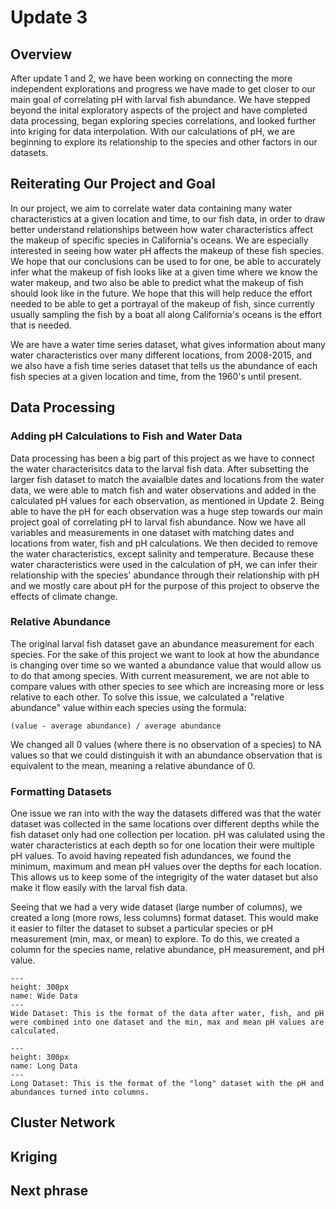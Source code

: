# Update 3

## Overview

After update 1 and 2, we have been working on connecting the more independent explorations and progress we have made to get closer to our main goal of correlating pH with larval fish abundance. We have stepped beyond the inital exploratory aspects of the project and have completed data processing, began exploring species correlations, and looked further into kriging for data interpolation. With our calculations of pH, we are beginning to explore its relationship to the species and other factors in our datasets. 

## Reiterating Our Project and Goal

In our project, we aim to correlate water data containing many water characteristics at a given location and time, to our fish data, in order to draw better understand relationships between how water characteristics affect the makeup of specific species in California's oceans. We are especially interested in seeing how water pH affects the makeup of these fish species. We hope that our conclusions can be used to for one, be able to accurately infer what the makeup of fish looks like at a given time where we know the water makeup, and two also be able to predict what the makeup of fish should look like in the future. We hope that this will help reduce the effort needed to be able to get a portrayal of the makeup of fish, since currently usually sampling the fish by a boat all along California's oceans is the effort that is needed.

We are have a water time series dataset, what gives information about many water characteristics over many different locations, from 2008-2015, and we also have a fish time series dataset that tells us the abundance of each fish species at a given location and time, from the 1960's until present.

## Data Processing 

### Adding pH Calculations to Fish and Water Data

Data processing has been a big part of this project as we have to connect the water characterisitcs data to the larval fish data. After subsetting the larger fish dataset to match the avaialble dates and locations from the water data, we were able to match fish and water observations and added in the calculated pH values for each observation, as mentioned in Update 2. Being able to have the pH for each observation was a huge step towards our main project goal of correlating pH to larval fish abundance. Now we have all variables and measurements in one dataset with matching dates and locations from water, fish and pH calculations. We then decided to remove the water characteristics, except salinity and temperature. Because these water characteristics were used in the calculation of pH, we can infer their relationship with the species' abundance through their relationship with pH and we mostly care about pH for the purpose of this project to observe the effects of climate change. 

### Relative Abundance

The original larval fish dataset gave an abundance measurement for each species. For the sake of this project we want to look at how the abundance is changing over time so we wanted a abundance value that would allow us to do that among species. With current measurement, we are not able to compare values with other species to see which are increasing more or less relative to each other. To solve this issue, we calculated a "relative abundance" value within each species using the formula:

```
(value - average abundance) / average abundance
```

We changed all 0 values (where there is no observation of a species) to NA values so that we could distinguish it with an abundance observation that is equivalent to the mean, meaning a relative abundance of 0.

### Formatting Datasets

One issue we ran into with the way the datasets differed was that the water dataset was collected in the same locations over different depths while the fish dataset only had one collection per location. pH was calulated using the water characteristics at each depth so for one location their were multiple pH values. To avoid having repeated fish adundances, we found the minimum, maximum and mean pH values over the depths for each location. This allows us to keep some of the integrigity of the water dataset but also make it flow easily with the larval fish data. 

Seeing that we had a very wide dataset (large number of columns), we created a long (more rows, less columns) format dataset. This would make it easier to filter the dataset to subset a particular species or pH measurement (min, max, or mean) to explore. To do this, we created a column for the species name, relative abundance, pH measurement, and pH value.

```{figure} images/wide_data.png
---
height: 300px
name: Wide Data
---
Wide Dataset: This is the format of the data after water, fish, and pH were combined into one dataset and the min, max and mean pH values are calculated.
```

```{figure} images/long_data.png
---
height: 300px
name: Long Data
---
Long Dataset: This is the format of the "long" dataset with the pH and abundances turned into columns. 
```


## Cluster Network






## Kriging 






## Next phrase




